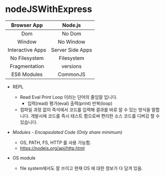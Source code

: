 # nodeJSWithExpress

| Browser App | Node.js |
|:--:|:--:|
| Dom | No Dom |
| Window | No Window |
| Interactive Apps | Server Side Apps |
| No Filesystem | Filesystem |
| Fragmentation | versions |
| ES6 Modules | CommonJS |


- REPL
    - Read Eval Print Loop 이라는 단어의 줄임말 입니다.
        - 입력(read) 평가(eval) 출력(print) 반복(loop)
    - 컴파일 과정 없이 즉석에서 코드를 입력해 결과를 바로 알 수 있는 방식을 말합니다.
    개발시에 코드를 즉시 테스트 함으로써 편리한 소스 코드를 디버깅 할 수 있습니다.

- *Modules - Encapsulated Code (Only share minimum)*
    - OS, PATH, FS, HTTP 를 사용 가능함.
    - https://nodejs.org/api/http.html

- OS module
    - file system에서도 잘 쓰이고 현재 OS 에 대한 정보가 다 담겨 있음.